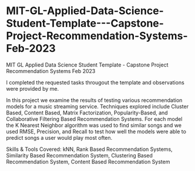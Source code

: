 # MIT-GL-Applied-Data-Science-Student-Template---Capstone-Project-Recommendation-Systems-Feb-2023
MIT GL Applied Data Science Student Template - Capstone Project Recommendation Systems Feb 2023

I completed the requested tasks througout the template and observations were provided by me.

In this project we examine the results of testing various recommendation models for a music streaming service. Techniques explored include Cluster Based, Content Based, Matrix Factorization, Popularity-Based, and Collaborative Filtering Based Recommendation Systems. For each model the K Nearest Neighbor algorithm was used to find similar songs and we used RMSE, Precision, and Recall to test how well the models were able to predict songs a user would play most often.

Skills & Tools Covered: 
kNN, 
Rank Based Recommendation Systems, 
Similarity Based Recommendation System, 
Clustering Based Recommendation System, 
Content Based Recommendation System
